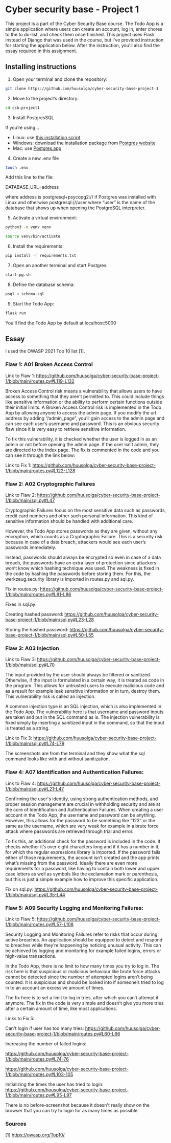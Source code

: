 # Cyber security base - Project 1

This project is a part of the Cyber Security Base course. The Todo App is a simple application where users can create an account, log in, enter chores to the to do-list, and check them once finished. This project uses Flask instead of Django that was used in the course, but I've provided instruction for starting the application below. After the instruction, you'll also find the essay required in this assignment.

## Installing instructions

1. Open your terminal and clone the repository:
```bash
git clone https://github.com/huusolga/cyber-security-base-project-1
```
2. Move to the project’s directory:
```bash
cd csb-project1
```
3. Install PostgresSQL

If you’re using… 
- Linux: use [this installation script](https://github.com/hy-tsoha/local-pg)
- Windows: download the installation package from [Postgres website](https://www.postgresql.org/download/)
- Mac: use [Postgres.app](https://postgresapp.com/)
  
4. Create a new .env file
```bash
touch .env
```
Add this line to the file:

DATABASE_URL=address

where address is postgresql+psycopg2:// if Postgres was installed with Linux and otherwise postgresql:///user where “user” is the name of the database that shows up when opening the PostgreSQL interpreter.

5. Activate a virtual environment:
```bash
python3 -m venv venv
```
```bash
source venv/bin/activate
```

6. Install the requirements:
```bash
pip install -r requirements.txt
```
7. Open an another terminal and start Postgres:
```bash
start-pg.sh
```
8. Define the database schema:
```bash
psql < schema.sql
```
9. Start the Todo App:
```bash
flask run
```
You'll find the Todo App by default at localhost:5000

## Essay 

I used the OWASP 2021 Top 10 list [1].

### Flaw 1: A01 Broken Access Control
Link to Flaw 1: https://github.com/huusolga/cyber-security-base-project-1/blob/main/routes.py#L119-L132

Broken Access Control risk means a vulnerability that allows users to have access to something that they aren’t permitted to. This could include things like sensitive information or the ability to perform certain functions outside their initial limits.
A Broken Access Control risk is implemented in the Todo App by allowing anyone to access the admin page. If you modify the url address by adding “/admin_page”, you’ll gain access to the admin page and can see each user’s username and password. This is an obvious security flaw since it is very easy to retrieve sensitive information.

To fix this vulnerability, it is checked whether the user is logged in as an admin or not before opening the admin page. If the user isn’t admin, they are directed to the index page. The fix is commented in the code and you can see it through the link below:

Link to Fix 1: https://github.com/huusolga/cyber-security-base-project-1/blob/main/routes.py#L122-L128

### Flaw 2: A02 Cryptographic Failures
Link to Flaw 2: https://github.com/huusolga/cyber-security-base-project-1/blob/main/sql.py#L47

Cryptographic Failures focus on the most sensitive data such as passwords, credit card numbers and other such personal information. This kind of sensitive information should be handled with additional care. 

However, the Todo App stores passwords as they are given, without any encryption, which counts as a Cryptographic Failure. This is a security risk because in case of a data breach, attackers would see each user’s passwords immediately.

Instead, passwords should always be encrypted so even in case of a data breach, the passwords have an extra layer of protection since attackers won’t know which hashing technique was used. The weakness is fixed in the code by hashing the passwords before storing them. For this, the werkzeug.security library is imported in routes.py and sql.py. 

Fix in routes.py: https://github.com/huusolga/cyber-security-base-project-1/blob/main/routes.py#L81-L86

Fixes in sql.py:

Creating hashed password: https://github.com/huusolga/cyber-security-base-project-1/blob/main/sql.py#L23-L28

Storing the hashed password: https://github.com/huusolga/cyber-security-base-project-1/blob/main/sql.py#L50-L55

### Flaw 3: A03 Injection
Link to Flaw 3: https://github.com/huusolga/cyber-security-base-project-1/blob/main/sql.py#L70

The input provided by the user should always be filtered or sanitized. Otherwise, if the input is formulated in a certain way, it is treated as code in the program. This allows for untrusted users to execute malicious code and as a result for example leak sensitive information or in turn, destroy them. This vulnerability risk is called an injection.

A common injection type is an SQL injection, which is also implemented in the Todo App. The vulnerability here is that username and password inputs are taken and put in the SQL command as is. 
The injection vulnerability is fixed simply by inserting a sanitized input in the command, so that the input is treated as a string.

Link to Fix 3: https://github.com/huusolga/cyber-security-base-project-1/blob/main/sql.py#L74-L79

The screenshots are from the terminal and they show what the sql command looks like with and without sanitization.

### Flaw 4: A07 Identification and Authentication Failures:
Link to Flaw 4: https://github.com/huusolga/cyber-security-base-project-1/blob/main/sql.py#L21-L47

Confirming the user's identity, using strong authentication methods, and proper session management are crucial in withholding security and are at the core of Identification and Authentication Failures. When creating a user account in the Todo App, the username and password can be anything. However, this allows for the password to be something like “123” or the same as the username, which are very weak for example in a brute force attack where passwords are retrieved through trial and error. 

To fix this, an additional check for the password is included in the code. It checks whether it’s over eight characters long and if it has a number in it, for which the regular expressions library is imported. If the password fails either of those requirements, the account isn’t created and the app prints what’s missing from the password.
Ideally there are even more requirements for a password, like having to contain both lower and upper case letters as well as symbols like the exclamation mark or parenthesis, but this is just a simple example how to improve this specific application.

Fix on sql.py: https://github.com/huusolga/cyber-security-base-project-1/blob/main/sql.py#L35-L44

### Flaw 5: A09 Security Logging and Monitoring Failures:
Link to Flaw 5: https://github.com/huusolga/cyber-security-base-project-1/blob/main/routes.py#L57-L108

Security Logging and Monitoring Failures refer to risks that occur during active breaches. An application should be equipped to detect and respond to breaches while they’re happening by noticing unusual activity. This can be achieved by logging and monitoring for example failed logins, errors or high-value transactions.

In the Todo App, there is no limit to how many times you try to log in. The risk here is that suspicious or malicious behaviour like brute force attacks cannot be detected since the number of attempted logins aren’t being counted. It is suspicious and should be looked into if someone’s tried to log in to an account an excessive amount of times.

The fix here is to set a limit to log in tries, after which you can’t attempt it anymore. The fix in the code is very simple and doesn’t give you more tries after a certain amount of time, like most applications. 

Links to Fix 5: 

Can't login if user has too many tries: https://github.com/huusolga/cyber-security-base-project-1/blob/main/routes.py#L60-L66

Increasing the number of failed logins: 

https://github.com/huusolga/cyber-security-base-project-1/blob/main/routes.py#L74-76

https://github.com/huusolga/cyber-security-base-project-1/blob/main/routes.py#L103-105

Initializing the times the user has tried to login: https://github.com/huusolga/cyber-security-base-project-1/blob/main/routes.py#L95-L97

There is no before-screenshot because it doesn't really show on the browser that you can try to login for as many times as possible.


### Sources

[1] https://owasp.org/Top10/ 









